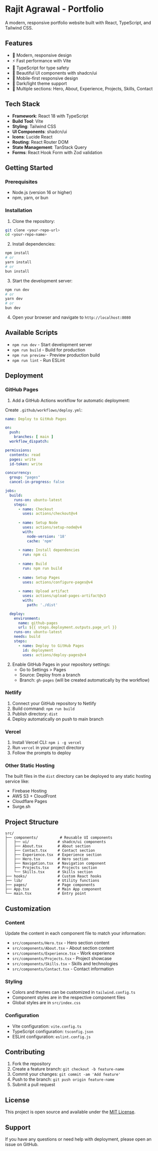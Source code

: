 # Rajit Agrawal - Portfolio

A modern, responsive portfolio website built with React, TypeScript, and Tailwind CSS.

## Features

- 🎨 Modern, responsive design
- ⚡ Fast performance with Vite
- 🎯 TypeScript for type safety
- 🎨 Beautiful UI components with shadcn/ui
- 📱 Mobile-first responsive design
- 🌙 Dark/light theme support
- 📄 Multiple sections: Hero, About, Experience, Projects, Skills, Contact

## Tech Stack

- **Framework**: React 18 with TypeScript
- **Build Tool**: Vite
- **Styling**: Tailwind CSS
- **UI Components**: shadcn/ui
- **Icons**: Lucide React
- **Routing**: React Router DOM
- **State Management**: TanStack Query
- **Forms**: React Hook Form with Zod validation

## Getting Started

### Prerequisites

- Node.js (version 16 or higher)
- npm, yarn, or bun

### Installation

1. Clone the repository:
```bash
git clone <your-repo-url>
cd <your-repo-name>
```

2. Install dependencies:
```bash
npm install
# or
yarn install
# or
bun install
```

3. Start the development server:
```bash
npm run dev
# or
yarn dev
# or
bun dev
```

4. Open your browser and navigate to `http://localhost:8080`

## Available Scripts

- `npm run dev` - Start development server
- `npm run build` - Build for production
- `npm run preview` - Preview production build
- `npm run lint` - Run ESLint

## Deployment

### GitHub Pages

1. Add a GitHub Actions workflow for automatic deployment:

Create `.github/workflows/deploy.yml`:
```yaml
name: Deploy to GitHub Pages

on:
  push:
    branches: [ main ]
  workflow_dispatch:

permissions:
  contents: read
  pages: write
  id-token: write

concurrency:
  group: "pages"
  cancel-in-progress: false

jobs:
  build:
    runs-on: ubuntu-latest
    steps:
      - name: Checkout
        uses: actions/checkout@v4
      
      - name: Setup Node
        uses: actions/setup-node@v4
        with:
          node-version: '18'
          cache: 'npm'
      
      - name: Install dependencies
        run: npm ci
      
      - name: Build
        run: npm run build
      
      - name: Setup Pages
        uses: actions/configure-pages@v4
      
      - name: Upload artifact
        uses: actions/upload-pages-artifact@v3
        with:
          path: './dist'

  deploy:
    environment:
      name: github-pages
      url: ${{ steps.deployment.outputs.page_url }}
    runs-on: ubuntu-latest
    needs: build
    steps:
      - name: Deploy to GitHub Pages
        id: deployment
        uses: actions/deploy-pages@v4
```

2. Enable GitHub Pages in your repository settings:
   - Go to Settings > Pages
   - Source: Deploy from a branch
   - Branch: `gh-pages` (will be created automatically by the workflow)

### Netlify

1. Connect your GitHub repository to Netlify
2. Build command: `npm run build`
3. Publish directory: `dist`
4. Deploy automatically on push to main branch

### Vercel

1. Install Vercel CLI: `npm i -g vercel`
2. Run `vercel` in your project directory
3. Follow the prompts to deploy

### Other Static Hosting

The built files in the `dist` directory can be deployed to any static hosting service like:
- Firebase Hosting
- AWS S3 + CloudFront
- Cloudflare Pages
- Surge.sh

## Project Structure

```
src/
├── components/          # Reusable UI components
│   ├── ui/             # shadcn/ui components
│   ├── About.tsx       # About section
│   ├── Contact.tsx     # Contact section
│   ├── Experience.tsx  # Experience section
│   ├── Hero.tsx        # Hero section
│   ├── Navigation.tsx  # Navigation component
│   ├── Projects.tsx    # Projects section
│   └── Skills.tsx      # Skills section
├── hooks/              # Custom React hooks
├── lib/                # Utility functions
├── pages/              # Page components
├── App.tsx             # Main App component
└── main.tsx            # Entry point
```

## Customization

### Content
Update the content in each component file to match your information:
- `src/components/Hero.tsx` - Hero section content
- `src/components/About.tsx` - About section content
- `src/components/Experience.tsx` - Work experience
- `src/components/Projects.tsx` - Project showcase
- `src/components/Skills.tsx` - Skills and technologies
- `src/components/Contact.tsx` - Contact information

### Styling
- Colors and themes can be customized in `tailwind.config.ts`
- Component styles are in the respective component files
- Global styles are in `src/index.css`

### Configuration
- Vite configuration: `vite.config.ts`
- TypeScript configuration: `tsconfig.json`
- ESLint configuration: `eslint.config.js`

## Contributing

1. Fork the repository
2. Create a feature branch: `git checkout -b feature-name`
3. Commit your changes: `git commit -am 'Add feature'`
4. Push to the branch: `git push origin feature-name`
5. Submit a pull request

## License

This project is open source and available under the [MIT License](LICENSE).

## Support

If you have any questions or need help with deployment, please open an issue on GitHub.
